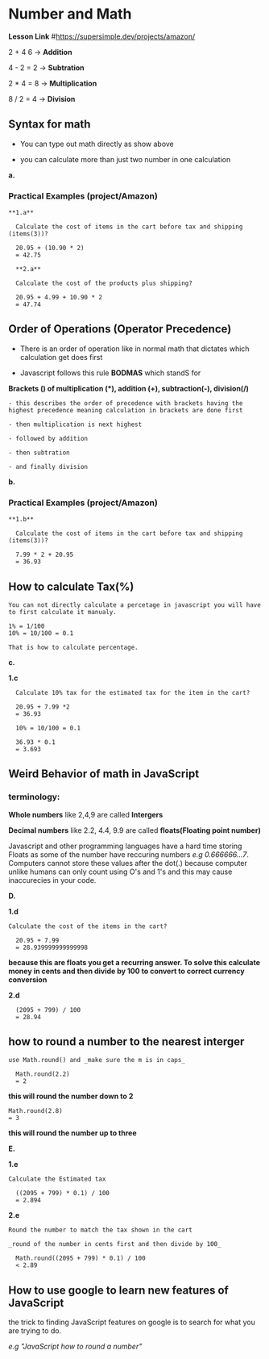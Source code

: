 # Number and Math

**Lesson Link** #https://supersimple.dev/projects/amazon/


2 + 4
6  -> **Addition**

4 - 2
= 2 -> **Subtration**

2 * 4
= 8 -> **Multiplication**

8 / 2 
= 4 -> **Division**

## Syntax for math

  - You can type out math directly as show above

  - you can calculate more than just two number in one calculation

**a.**  

  ### Practical Examples (project/Amazon)

    **1.a**

      Calculate the cost of items in the cart before tax and shipping (items(3))?

      20.95 + (10.90 * 2)
      = 42.75

      **2.a**

      Calculate the cost of the products plus shipping?

      20.95 + 4.99 + 10.90 * 2
      = 47.74 

## Order of Operations (Operator Precedence)

  - There is an order of operation like in normal math that dictates which calculation get does first

  - Javascript follows this rule **BODMAS** which standS for 

  **Brackets () of multiplication (*), addition (+), subtraction(-), division(/)**

    - this describes the order of precedence with brackets having the highest precedence meaning calculation in brackets are done first 
  
    - then multiplication is next highest 

    - followed by addition

    - then subtration

    - and finally division

 **b.**  

  ### Practical Examples (project/Amazon)

    **1.b**

      Calculate the cost of items in the cart before tax and shipping (items(3))?

      7.99 * 2 + 20.95
      = 36.93

  ## How to calculate Tax(%)

    You can not directly calculate a percetage in javascript you will have to first calculate it manualy.

    1% = 1/100
    10% = 10/100 = 0.1 

    That is how to calculate percentage.

**c.**

  **1.c**

      Calculate 10% tax for the estimated tax for the item in the cart?

      20.95 + 7.99 *2 
      = 36.93

      10% = 10/100 = 0.1

      36.93 * 0.1
      = 3.693

## Weird Behavior of math in JavaScript

### terminology:

  **Whole numbers** like 2,4,9 are called **Intergers**

  **Decimal numbers** like 2.2, 4.4, 9.9 are called **floats(Floating point number)**

Javascript and other programming languages have a hard time storing Floats as some of the number have reccuring numbers _e.g 0.666666...7_. Computers cannot store these values after the dot(.) because computer unlike humans can only count using O's and 1's and this may cause inaccurecies in your code.

**D.** 

  **1.d**

    Calculate the cost of the items in the cart?

      20.95 + 7.99
      = 28.939999999999998

  **because this are floats you get a recurring answer. To solve this calculate money in cents and then divide by 100 to convert to correct currency conversion**

  **2.d**

      (2095 + 799) / 100
      = 28.94

## how to round a number to the nearest interger

    use Math.round() and _make sure the m is in caps_

      Math.round(2.2)
      = 2

  **this will round the number down to 2**

    Math.round(2.8)
    = 3

  **this will round the number up to three**

**E.** 

  **1.e**

    Calculate the Estimated tax

      ((2095 + 799) * 0.1) / 100
      = 2.894

  **2.e**

    Round the number to match the tax shown in the cart

    _round of the number in cents first and then divide by 100_

      Math.round((2095 + 799) * 0.1) / 100
      < 2.89

## How to use google to learn new features of JavaScript

  the trick to finding JavaScript features on google is to search for what you are trying to do.

  _e.g "JavaScript how to round a number"_

   


